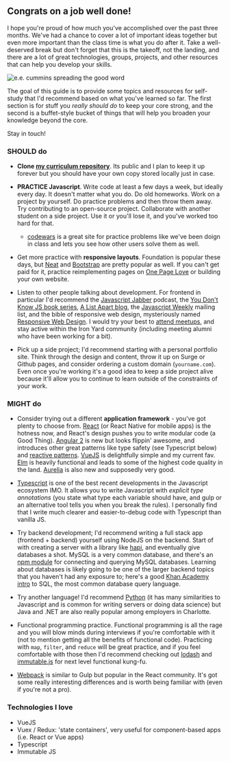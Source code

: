 ## Congrats on a job well done!

I hope you're proud of how much you've accomplished over the past three months. We've had a chance to cover a lot of important ideas together but even more important than the class time is what you do after it. Take a well-deserved break but don't forget that this is the takeoff, not the landing, and there are a lot of great technologies, groups, projects, and other resources that can help you develop your skills.

![e.e. cummins spreading the good word](https://img1.etsystatic.com/034/1/8040145/il_570xN.606585979_jm9p.jpg)

The goal of this guide is to provide some topics and resources for self-study that I'd recommend based on what you've learned so far. The first section is for stuff you *really should do* to keep your core strong, and the second is a buffet-style bucket of things that will help you broaden your knowledge beyond the core.

Stay in touch!

### SHOULD do

- **Clone [my curriculum repository](https://github.com/TIY-Charlotte-Frontend-Engineering/curriculum)**. Its public and I plan to keep it up forever but you should have your own copy stored locally just in case.

- **PRACTICE Javascript**. Write code at least a few days a week, but ideally every day. It doesn't matter what you do. Do old homeworks. Work on a project by yourself. Do practice problems and then throw them away. Try contributing to an open-source project. Collaborate with another student on a side project. Use it or you'll lose it, and you've worked too hard for that. 
  - [codewars](https://www.codewars.com) is a great site for practice problems like we've been doign in class and lets you see how other users solve them as well.

- Get more practice with **responsive layouts**. Foundation is popular these days, but [Neat](http://neat.bourbon.io/) and [Bootstrap](https://v4-alpha.getbootstrap.com/layout/grid/) are pretty popular as well. If you can't get paid for it, practice reimplementing pages on [One Page Love](https://onepagelove.com/) or building your own website.

- Listen to other people talking about development. For frontend in particular I'd recommend the [Javascript Jabber](https://devchat.tv/js-jabber) podcast, the [You Don't Know JS book series](https://github.com/getify/You-Dont-Know-JS), [A List Apart blog](http://alistapart.com/), the [Javascript Weekly](http://javascriptweekly.com/) mailing list, and the bible of responsive web design, mysteriously named [Responsive Web Design](https://abookapart.com/products/responsive-web-design). I would try your best to [attend meetups](http://www.meetup.com/), and stay active within the Iron Yard community (including meeting alumni who have been working for a bit).

- Pick up a side project; I'd recommend starting with a personal portfolio site. Think through the design and content, throw it up on Surge or Github pages, and consider ordering a custom domain (`yourname.com`). Even once you're working it's a good idea to keep a side project alive because it'll allow you to continue to learn outside of the constraints of your work.

### MIGHT do

- Consider trying out a different **application framework** - you've got plenty to choose from. [React](https://facebook.github.io/react/) (or React Native for mobile apps) is the hotness now, and React's design pushes you to write modular code (a Good Thing). [Angular 2](https://angular.io/) is new but looks flippin' awesome, and introduces other great patterns like type safety (see Typescript below) and [reactive patterns](http://blog.angular-university.io/functional-reactive-programming-for-angular-2-developers-rxjs-and-observables/). [VueJS](https://vuejs.org/) is delightfully simple and my current fav. [Elm](http://elm-lang.org/) is heavily functional and leads to some of the highest code quality in the land. [Aurelia](http://aurelia.io/) is also new and supposedly very good.

- [Typescript](https://www.typescriptlang.org/index.html) is one of the best recent developments in the Javascript ecosystem IMO. It allows you to write Javascript with *explicit type annotations* (you state what type each variable should have, and gulp or an alternative tool tells you when you break the rules). I personally find that I write much clearer and easier-to-debug code with Typescript than vanilla JS.

- Try backend development; I'd recommend writing a full stack app (frontend + backend) yourself using NodeJS on the backend. Start of with creating a server with a library like [hapi](https://hapijs.com/), and eventually give databases a shot. MySQL is a very common database, and there's an [npm module](https://github.com/mysqljs/mysql#introduction) for connecting and querying MySQL databases. Learning about databases is likely going to be one of the larger backend topics that you haven't had any exposure to; here's a good [Khan Academy intro](https://www.khanacademy.org/computing/computer-programming/sql) to SQL, the most common database query language.

- Try another language! I'd recommend [Python](https://www.python.org/) (it has many similarities to Javascript and is common for writing servers or doing data science) but Java and .NET are also really popular among employers in Charlotte.

- Functional programming practice. Functional programming is all the rage and you will blow minds during interviews if you're comfortable with it (not to mention getting all the benefits of functional code). Practicing with `map`, `filter`, and `reduce` will be great practice, and if you feel comfortable with those then I'd recommend checking out [lodash](https://lodash.com/) and [immutable.js](https://facebook.github.io/immutable-js/) for next level functional kung-fu.

- [Webpack](https://webpack.github.io/) is similar to Gulp but popular in the React community. It's got some really interesting differences and is worth being familiar with (even if you're not a pro).

### Technologies I love

- VueJS
- Vuex / Redux: 'state containers', very useful for component-based apps (i.e. React or Vue apps)
- Typescript
- Immutable JS 
